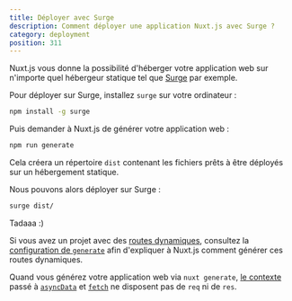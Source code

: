 ```yaml
---
title: Déployer avec Surge
description: Comment déployer une application Nuxt.js avec Surge ?
category: deployment
position: 311
---
```


Nuxt.js vous donne la possibilité d'héberger votre application web sur n'importe quel hébergeur statique tel que [Surge](https://surge.sh/) par exemple.

Pour déployer sur Surge, installez `surge` sur votre ordinateur :

```bash
npm install -g surge
```

Puis demander à Nuxt.js de générer votre application web :

```bash
npm run generate
```

Cela créera un répertoire `dist` contenant les fichiers prêts à être déployés sur un hébergement statique.

Nous pouvons alors déployer sur Surge :

```bash
surge dist/
```

Tadaaa :)

Si vous avez un projet avec des [routes dynamiques](/docs/2.x/directory-structure/pages#dynamic-pages), consultez la [configuration de `generate`](/docs/2.x/configuration-glossary) afin d'expliquer à Nuxt.js comment générer ces routes dynamiques.

<div class="Alert">

Quand vous générez votre application web via `nuxt generate`, [le contexte](/api) passé à [`asyncData`](/docs/2.x/features/data-fetching#async-data) et [`fetch`](/docs/2.x/directory-structure/store) ne disposent pas de `req` ni de `res`.

</div>
